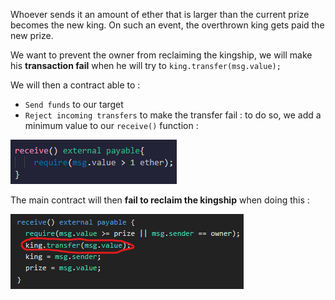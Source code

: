 Whoever sends it an amount of ether that is larger than the current prize becomes the new king. On such an event, the overthrown king gets paid the new prize. 

We want to prevent the owner from reclaiming the kingship, we will make his **transaction fail** when he will try to `king.transfer(msg.value);`

We will then a contract able to :
- ``Send funds`` to our target
- ``Reject incoming transfers`` to make the transfer fail : to do so, we add a minimum value to our ``receive()`` function :

![](https://github.com/Kuqow/ethernaut-solutions-Kuqow/blob/main/Pictures/king1.png)

The main contract will then **fail to reclaim the kingship** when doing this :

![](https://github.com/Kuqow/ethernaut-solutions-Kuqow/blob/main/Pictures/king2.png)
